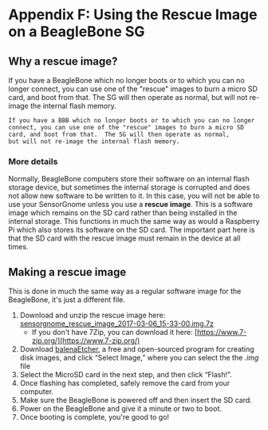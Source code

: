 # Appendix F: Using the Rescue Image on a BeagleBone SG

## Why a rescue image?

If you have a BeagleBone which no longer boots or to which you can no longer connect, you can use one of the "rescue" images to burn a micro SD card, and boot from that. The SG will then operate as normal, but will not re-image the internal flash memory.

```text
If you have a BBB which no longer boots or to which you can no longer
connect, you can use one of the "rescue" images to burn a micro SD
card, and boot from that.  The SG will then operate as normal,
but will not re-image the internal flash memory.
```

### More details

Normally, BeagleBone computers store their software on an internal flash storage device, but sometimes the internal storage is corrupted and does not allow new software to be written to it. In this case, you will not be able to use your SensorGnome unless you use a **rescue image**. This is a software image which remains on the SD card rather than being installed in the internal storage. This functions in much the same way as would a Raspberry Pi which also stores its software on the SD card. The important part here is that the SD card with the rescue image must remain in the device at all times.

## Making a rescue image

This is done in much the same way as a regular software image for the BeagleBone, it's just a different file. 

1. Download and unzip the rescue image here: [sensorgnome\_rescue\_image\_2017-03-06\_15-33-00.img.7z](https://public.sensorgnome.org/Beaglebone_Sensorgnome_Images/sensorgnome_rescue_image_2017-03-06_15-33-00.img.7z)
   * If you don't have 7Zip, you can download it here: [https://www.7-zip.org/](https://www.7-zip.org/)
2. Download [balenaEtcher](https://www.balena.io/etcher/?), a free and open-sourced program for creating disk images, and click “Select Image,” where you can select the the _.img_ file
3. Select the MicroSD card in the next step, and then click “Flash!”.
4. Once flashing has completed, safely remove the card from your computer.
5. Make sure the BeagleBone is powered off and then insert the SD card.
6. Power on the BeagleBone and give it a minute or two to boot.
7. Once booting is complete, you're good to go!

